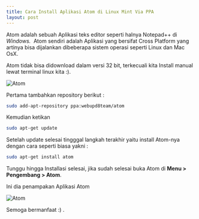 ```yaml
---
title: Cara Install Aplikasi Atom di Linux Mint Via PPA
layout: post
---
```


Atom adalah sebuah Aplikasi teks editor seperti halnya Notepad++ di _Windows._  Atom sendiri adalah Aplikasi yang bersifat Cross Platform yang artinya bisa dijalankan dibeberapa sistem operasi seperti Linux dan Mac OsX.

Atom tidak bisa didownload dalam versi 32 bit, terkecuali kita Install manual lewat terminal linux kita :).

![Atom](https://gh.iqbal.id/blog/img/atom.png)

Pertama tambahkan repository berikut :

```bash
sudo add-apt-repository ppa:webupd8team/atom
```

Kemudian ketikan

```bash
sudo apt-get update
```

Setelah update selesai tingggal langkah terakhir yaitu install Atom-nya dengan cara seperti biasa yakni :

```bash
sudo apt-get install atom
```

Tunggu hingga Installasi selesai, jika sudah selesai buka Atom di **Menu > Pengembang > Atom**.

Ini dia penampakan Aplikasi Atom

![Atom](https://gh.iqbal.id/blog/img/atom_1.png)

Semoga bermanfaat :) .
